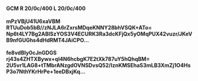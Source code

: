 #### GCM R 20/0c/400 L 20/0c/400
**mPzVBjU41U6xaVBM**<br/>**RTUuDob5bB//zNJLA6rZxrsMDqeKNNY28bhVSQK+ATo=**<br/>**Np6t4LY7Bg2ABlSzYOS3V4ECURK3Ra3dcKFjQx5yOMqPUX42vuzr/JKeVB9nfGUGhs4dHdRMT4JAiCPO...**<br/><br/>
**fe8vdBIy0cJnGDGS**<br/>**rj43s4ZHTXBywx+qI4N6hcbgK7E2tXk787uY5hQhqBM=**<br/>**2U5vr1LAG8+tTMbrANzgdOVNSDvsQ52/IznKMSEhaS3mLB3XmZj1O4HsP3o7NthYKrHrPe+1eeDBxjKq...**